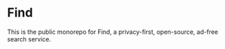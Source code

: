 # Find

This is the public monorepo for Find, a privacy-first, open-source, ad-free search service. 
